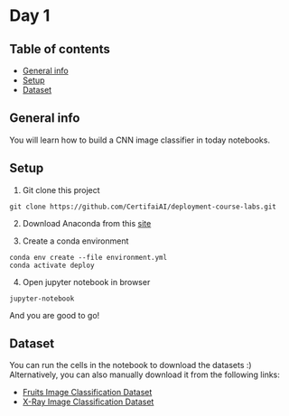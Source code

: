 # Day 1

## Table of contents
* [General info](#general-info)
* [Setup](#setup)
* [Dataset](#dataset)

## General info
You will learn how to build a CNN image classifier in today notebooks.  
	
## Setup
1. Git clone this project
```
git clone https://github.com/CertifaiAI/deployment-course-labs.git
```

2. Download Anaconda from this [site](https://www.anaconda.com/products/individual) <br>

3. Create a conda environment
```
conda env create --file environment.yml
conda activate deploy
```

4. Open jupyter notebook in browser
```
jupyter-notebook
```

And you are good to go!
	
## Dataset
You can run the cells in the notebook to download the datasets :) <br>
Alternatively, you can also manually download it from the following links: <br>
- [Fruits Image Classification Dataset](https://s3.eu-central-1.wasabisys.com/certifai/deployment-training-labs/fruits_image_classification-20210604T123547Z-001.zip)
- [X-Ray Image Classification Dataset](https://s3.eu-central-1.wasabisys.com/certifai/deployment-training-labs/xray_image_classification-20210604T123548Z-001.zip)

